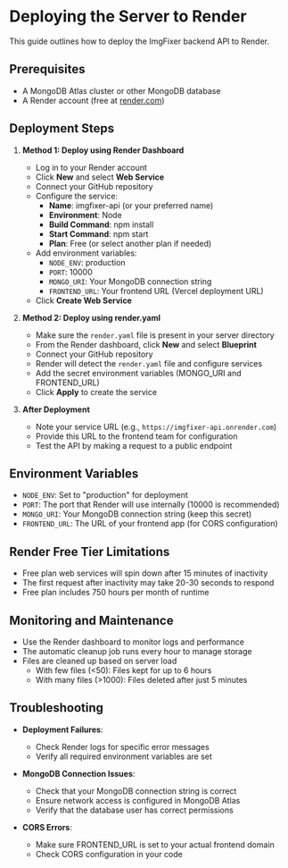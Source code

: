 # Deploying the Server to Render

This guide outlines how to deploy the ImgFixer backend API to Render.

## Prerequisites

- A MongoDB Atlas cluster or other MongoDB database
- A Render account (free at [render.com](https://render.com))

## Deployment Steps

1. **Method 1: Deploy using Render Dashboard**

   - Log in to your Render account
   - Click **New** and select **Web Service**
   - Connect your GitHub repository
   - Configure the service:
     - **Name**: imgfixer-api (or your preferred name)
     - **Environment**: Node
     - **Build Command**: npm install
     - **Start Command**: npm start
     - **Plan**: Free (or select another plan if needed)
   - Add environment variables:
     - `NODE_ENV`: production
     - `PORT`: 10000
     - `MONGO_URI`: Your MongoDB connection string
     - `FRONTEND_URL`: Your frontend URL (Vercel deployment URL)
   - Click **Create Web Service**

2. **Method 2: Deploy using render.yaml**

   - Make sure the `render.yaml` file is present in your server directory
   - From the Render dashboard, click **New** and select **Blueprint**
   - Connect your GitHub repository
   - Render will detect the `render.yaml` file and configure services
   - Add the secret environment variables (MONGO_URI and FRONTEND_URL)
   - Click **Apply** to create the service

3. **After Deployment**

   - Note your service URL (e.g., `https://imgfixer-api.onrender.com`)
   - Provide this URL to the frontend team for configuration
   - Test the API by making a request to a public endpoint

## Environment Variables

- `NODE_ENV`: Set to "production" for deployment
- `PORT`: The port that Render will use internally (10000 is recommended)
- `MONGO_URI`: Your MongoDB connection string (keep this secret)
- `FRONTEND_URL`: The URL of your frontend app (for CORS configuration)

## Render Free Tier Limitations

- Free plan web services will spin down after 15 minutes of inactivity
- The first request after inactivity may take 20-30 seconds to respond
- Free plan includes 750 hours per month of runtime

## Monitoring and Maintenance

- Use the Render dashboard to monitor logs and performance
- The automatic cleanup job runs every hour to manage storage
- Files are cleaned up based on server load
  - With few files (<50): Files kept for up to 6 hours
  - With many files (>1000): Files deleted after just 5 minutes

## Troubleshooting

- **Deployment Failures**:
  - Check Render logs for specific error messages
  - Verify all required environment variables are set

- **MongoDB Connection Issues**:
  - Check that your MongoDB connection string is correct
  - Ensure network access is configured in MongoDB Atlas
  - Verify that the database user has correct permissions

- **CORS Errors**:
  - Make sure FRONTEND_URL is set to your actual frontend domain
  - Check CORS configuration in your code 